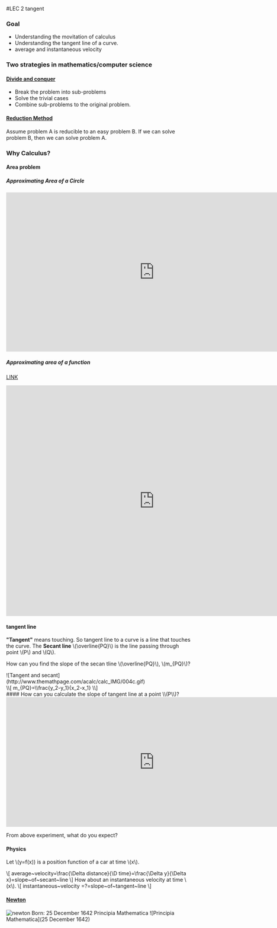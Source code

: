 #LEC 2 tangent 

### Goal 

 * Understanding the movitation of calculus
 * Understanding the tangent line of a curve.
 * average and instantaneous velocity

### Two strategies in mathematics/computer science

#### [Divide and conquer](http://en.wikipedia.org/wiki/Divide_and_conquer_algorithms)

 * Break the problem into sub-problems
 * Solve the trivial cases
 * Combine sub-problems to the original problem.

#### [Reduction Method](http://en.wikipedia.org/wiki/Reduction_%28complexity%29)

Assume problem A is reducible to an easy problem B. If we can solve problem B, then we can solve problem A.

### Why Calculus?


#### Area problem
##### Approximating Area of a Circle

<iframe scrolling="no" src="https://tube.geogebra.org/material/iframe/id/53544/width/800/height/430/border/888888/rc/true/ai/false/sdz/true/smb/false/stb/false/stbh/true/ld/false/sri/true/at/auto" width="800px" height="430px" style="border:0px;"> </iframe>

##### Approximating area of a function
[LINK](http://tube.geogebra.org/material/show/id/592941)
<iframe scrolling="no" src="https://tube.geogebra.org/material/iframe/id/592941/width/800/height/623/border/888888/rc/false/ai/false/sdz/true/smb/false/stb/false/stbh/true/ld/false/sri/true/at/auto" width="800px" height="623px" style="border:0px;"> </iframe>

#### tangent line

**"Tangent"** means touching. So tangent line to a curve is a line that touches the curve.
The **Secant line** \\(\overline{PQ}\\) is the line passing through point \\(P\\) and \\(Q\\).

How can you find the slope of the secan tline \\(\overline{PQ}\\), \\(m_{PQ}\\)?
<div class="row text-center">
<div class="col-md-4">
![Tangent and secant](http://www.themathpage.com/acalc/calc_IMG/004c.gif)
</div>
<div class="col-md-4">
\\[
m_{PQ}=\\frac{y_2-y_1}{x_2-x_1}
\\]
</div>
</div>
#### How can you calculate the slope of tangent line at a point \\(P\\)?
<iframe scrolling="no" src="https://tube.geogebra.org/material/iframe/id/49718/width/800/height/350/border/888888/rc/false/ai/false/sdz/true/smb/false/stb/false/stbh/true/ld/false/sri/true/at/auto" width="800px" height="350px" style="border:0px;"> </iframe>

From above experiment, what do you expect?

#### Physics
Let \\(y=f(x)\) is a position function of a car  at time \\(x\\).


\\[
average~velocity=\\frac{\Delta distance}{\D time}=\\frac{\Delta y}{\Delta x}=slope~of~secant~line
\\]
How about an instantaneous velocity at time \\(x\\).
\\[
instantaneous~velocity =?=slope~of~tangent~line
\\]

#### [Newton](http://en.wikipedia.org/wiki/Isaac_Newton)
![newton](http://en.wikipedia.org/wiki/File:GodfreyKneller-IsaacNewton-1689.jpg)
Born: 25 December 1642
Principia Mathematica ![Principia Mathematica](25 December 1642)
